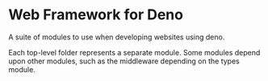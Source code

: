 # Web Framework for Deno

A suite of modules to use when developing websites using deno.

Each top-level folder represents a separate module. Some modules depend upon other modules, such as the middleware depending on the types module.
